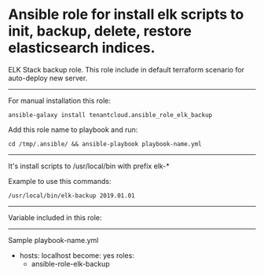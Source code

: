 Ansible role for install elk scripts to init, backup, delete, restore elasticsearch indices.
=========

ELK Stack backup role. This role include in default terraform scenario for auto-deploy new server.

-------

For manual installation this role:

```ansible-galaxy install tenantcloud.ansible_role_elk_backup```

Add this role name to playbook and run:

```cd /tmp/.ansible/ && ansible-playbook playbook-name.yml```

-------

It's install scripts to /usr/local/bin with prefix elk-*

Example to use this commands:

```/usr/local/bin/elk-backup 2019.01.01```

-------

Variable included in this role:

-------

Sample playbook-name.yml

- hosts: localhost
  become: yes
  roles:
    - ansible-role-elk-backup

